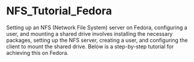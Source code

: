 # NFS_Tutorial_Fedora
Setting up an NFS (Network File System) server on Fedora, configuring a user, and mounting a shared drive involves installing the necessary packages, setting up the NFS server, creating a user, and configuring the client to mount the shared drive. Below is a step-by-step tutorial for achieving this on Fedora.
